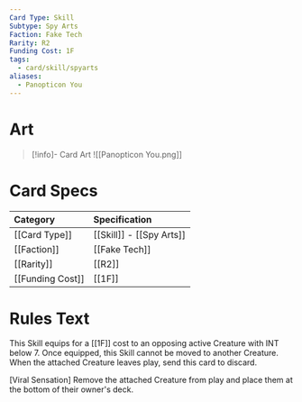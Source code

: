 ```yaml
---
Card Type: Skill
Subtype: Spy Arts
Faction: Fake Tech
Rarity: R2
Funding Cost: 1F
tags:
  - card/skill/spyarts
aliases:
  - Panopticon You
---
```

# Art

> [!info]- Card Art
> ![[Panopticon You.png]]

# Card Specs

| Category | Specification| 
| :--- | :--- |
| [[Card Type]] | [[Skill]] - [[Spy Arts]] |  
| [[Faction]] | [[Fake Tech]] |  
| [[Rarity]] | [[R2]] |  
| [[Funding Cost]] | [[1F]] |  

# Rules Text  

This Skill equips for a [[1F]] cost to an opposing active Creature with INT below 7.
Once equipped, this Skill cannot be moved to another Creature.
When the attached Creature leaves play, send this card to discard.  

[Viral Sensation] Remove the attached Creature from play and place them at the bottom of their owner's deck.  


